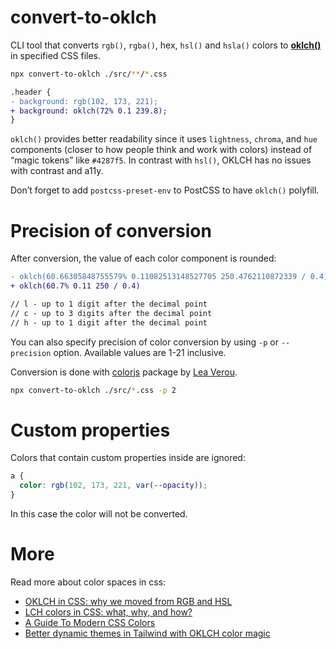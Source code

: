 # convert-to-oklch

CLI tool that converts `rgb()`, `rgba()`, hex, `hsl()` and `hsla()` colors to [**oklch()**](https://developer.mozilla.org/en-US/docs/Web/CSS/color_value/oklch) in specified CSS files.

```sh
npx convert-to-oklch ./src/**/*.css
```

```diff
.header {
- background: rgb(102, 173, 221);
+ background: oklch(72% 0.1 239.8);
}
```

`oklch()` provides better readability since it uses `lightness`, `chroma`, and `hue` components (closer to how people think and work with colors) instead of “magic tokens” like `#4287f5`. In contrast with `hsl()`, OKLCH has no issues with contrast and a11y.

Don’t forget to add `postcss-preset-env` to PostCSS to have `oklch()` polyfill.

# Precision of conversion

After conversion, the value of each color component is rounded:

```diff
- oklch(60.66305848755579% 0.11082513148527705 250.4762110872339 / 0.4)
+ oklch(60.7% 0.11 250 / 0.4)

// l - up to 1 digit after the decimal point
// c - up to 3 digits after the decimal point
// h - up to 1 digit after the decimal point
```

You can also specify precision of color conversion by using `-p` or `--precision` option. Available values are 1-21 inclusive.

Conversion is done with [colorjs](https://colorjs.io/) package by [Lea Verou](https://github.com/LeaVerou).

```bash
npx convert-to-oklch ./src/*.css -p 2
```

# Custom properties

Colors that contain custom properties inside are ignored:

```css
a {
  color: rgb(102, 173, 221, var(--opacity));
}
```

In this case the color will not be converted.

# More

Read more about color spaces in css:

- [OKLCH in CSS: why we moved from RGB and HSL](https://evilmartians.com/chronicles/oklch-in-css-why-quit-rgb-hsl)
- [LCH colors in CSS: what, why, and how?](https://lea.verou.me/2020/04/lch-colors-in-css-what-why-and-how/)
- [A Guide To Modern CSS Colors](https://www.smashingmagazine.com/2021/11/guide-modern-css-colors/)
- [Better dynamic themes in Tailwind with OKLCH color magic](https://evilmartians.com/chronicles/better-dynamic-themes-in-tailwind-with-oklch-color-magic)
